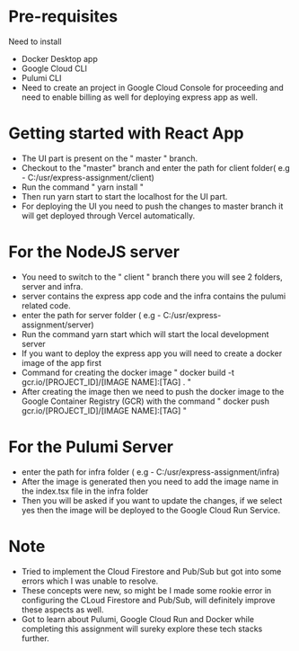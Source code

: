 # Pre-requisites
Need to install

- Docker Desktop app
- Google Cloud CLI
- Pulumi CLI
- Need to create an project in Google Cloud Console for proceeding and need to enable billing as well for deploying express app as well.

  
# Getting started with React App
- The UI part is present on the " master " branch.
- Checkout to the "master" branch and enter the path for client folder( e.g - C:/usr/express-assignment/client)
- Run the command " yarn install "
- Then run yarn start to start the localhost for the UI part.
- For deploying the UI you need to push the changes to master branch it will get deployed through Vercel automatically.

# For the NodeJS server
- You need to switch to the " client " branch there you will see 2 folders, server and infra.
- server contains the express app code and the infra contains the pulumi related code.
- enter the path for server folder ( e.g - C:/usr/express-assignment/server)
- Run the command yarn start which will start the local development server
- If you want to deploy the express app you will need to create a docker image of the app first
- Command for creating the docker image " docker build -t gcr.io/[PROJECT_ID]/[IMAGE NAME]:[TAG] . "
- After creating the image then we need to push the docker image to the Google Container Registry (GCR) with the command " docker push gcr.io/[PROJECT_ID]/[IMAGE NAME]:[TAG] "

# For the Pulumi Server
- enter the path for infra folder ( e.g - C:/usr/express-assignment/infra)
- After the image is generated then you need to add the image name in the index.tsx file in the infra folder
- Then you will be asked if you want to update the changes, if we select yes then the image will be deployed to the Google Cloud Run Service.

# Note
- Tried to implement the Cloud Firestore and Pub/Sub but got into some errors which I was unable to resolve.
- These concepts were new, so might be I made some rookie error in configuring the CLoud Firestore and Pub/Sub, will definitely improve these aspects as well.
- Got to learn about Pulumi, Google Cloud Run and Docker while completing this assignment will sureky explore these tech stacks further.
